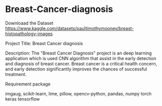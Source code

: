 # Breast-Cancer-diagnosis

Downloaad the Dataset
https://www.kaggle.com/datasets/paultimothymooney/breast-histopathology-images

Project Title: Breast Cancer diagnosis

Description: The "Breast Cancer Diagnosis" project is an deep learning application which is used CNN algorithm that assist in the early detection and diagnosis of breast cancer. Breast cancer is a critical health concern, and early detection significantly improves the chances of successful treatment. 


Requirement package 

imgaug,
scikit-learn,
lime,
pillow,
opencv-python,
pandas,
numpy
torch
keras
tensorflow
